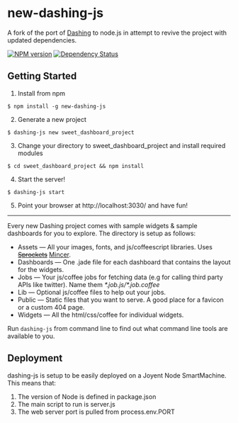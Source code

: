 # new-dashing-js

A fork of the port of [Dashing](http://shopify.github.io/dashing/) to node.js in attempt to revive the project with updated dependencies.

[![NPM version](https://badge.fury.io/js/new-dashing-js.png)](http://badge.fury.io/js/new-dashing-js)
[![Dependency Status](https://david-dm.org/4xel/new-dashing-js.png)](https://david-dm.org/4xel/new-dashing-js)

## Getting Started

1. Install from npm

```shell
$ npm install -g new-dashing-js
```

2. Generate a new project

```shell
$ dashing-js new sweet_dashboard_project
```

3. Change your directory to sweet_dashboard_project and install required modules

```shell
$ cd sweet_dashboard_project && npm install
```

4. Start the server!

```shell
$ dashing-js start
```

5. Point your browser at http://localhost:3030/ and have fun!

***

Every new Dashing project comes with sample widgets & sample dashboards for you to explore. The directory is setup as follows:

* Assets — All your images, fonts, and js/coffeescript libraries. Uses <del>[Sprockets](https://github.com/sstephenson/sprockets)</del> [Mincer](http://nodeca.github.io/mincer/).
* Dashboards — One .jade file for each dashboard that contains the layout for the widgets.
* Jobs — Your js/coffee jobs for fetching data (e.g for calling third party APIs like twitter). Name them *\*.job.js/\*.job.coffee*
* Lib — Optional js/coffee files to help out your jobs.
* Public — Static files that you want to serve. A good place for a favicon or a custom 404 page.
* Widgets — All the html/css/coffee for individual widgets.

Run `dashing-js` from command line to find out what command line tools are available to you.

## Deployment
dashing-js is setup to be easily deployed on a Joyent Node SmartMachine. This means that:

1. The version of Node is defined in package.json
2. The main script to run is server.js
3. The web server port is pulled from process.env.PORT

